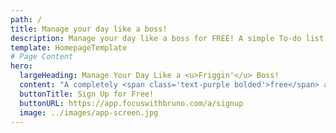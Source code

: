 ```yaml
---
path: /
title: Manage your day like a boss!
description: Manage your day like a boss for FREE! A simple To-do list to plan your priorities!
template: HomepageTemplate
# Page Content
hero:
  largeHeading: Manage Your Day Like a <u>Friggin'</u> Boss!
  content: "A completely <span class='text-purple bolded'>free</span> and simple To-Do to do stuff how it should be done! Use it to plan your day, set goals and more!"
  buttonTitle: Sign Up for Free!
  buttonURL: https://app.focuswithbruno.com/a/signup
  image: ../images/app-screen.jpg
---
```


